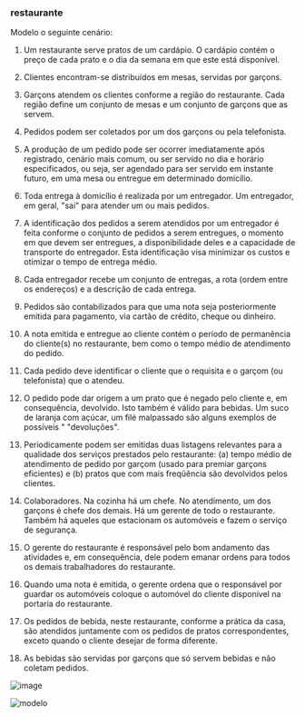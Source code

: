 ### restaurante

Modelo o seguinte cenário:

1. Um restaurante serve pratos de um cardápio. O cardápio contém o preço de cada prato e o dia da semana em que este está disponível.

1. Clientes encontram-se distribuídos em mesas, servidas por garçons.

1. Garçons atendem os clientes conforme a região do restaurante. Cada região define um conjunto de mesas e um conjunto de garçons que as servem.

1. Pedidos podem ser coletados por um dos garçons ou pela telefonista.

1. A produção de um pedido pode ser ocorrer imediatamente após registrado, cenário mais comum, ou ser servido no dia e horário especificados, ou seja, ser agendado para ser servido em instante futuro, em uma mesa ou entregue em determinado domicílio.

1. Toda entrega à domicílio é realizada por um entregador. Um entregador, em geral, "sai" para atender um ou mais pedidos.
2. A identificação dos pedidos a serem atendidos por um entregador é feita conforme o conjunto de pedidos a serem entregues, o momento em que devem ser entregues, a disponibilidade deles e a capacidade de transporte do entregador. Esta identificação visa minimizar os custos e otimizar o tempo de entrega médio.
3. Cada entregador recebe um conjunto de entregas, a rota (ordem entre os endereços) e a descrição de cada entrega.
1. Pedidos são contabilizados para que uma nota seja posteriormente emitida para pagamento, via cartão de crédito, cheque ou dinheiro.

1. A nota emitida e entregue ao cliente contém o período de permanência do cliente(s) no restaurante, bem como o tempo médio de atendimento do pedido.

1. Cada pedido deve identificar o cliente que o requisita e o garçom (ou telefonista) que o atendeu.

1. O pedido pode dar origem a um prato que é negado pelo cliente e, em consequência, devolvido. Isto também é válido para bebidas. Um suco de laranja com açúcar, um filé malpassado são alguns exemplos de possíveis " "devoluções".

1. Periodicamente podem ser emitidas duas listagens relevantes para a qualidade dos serviços prestados pelo restaurante: (a) tempo médio de atendimento de pedido por garçom (usado para premiar garçons eficientes) e (b) pratos que com mais freqüência são devolvidos pelos clientes.

1. Colaboradores. Na cozinha há um chefe. No atendimento, um dos garçons é chefe dos demais. Há um gerente de todo o restaurante. Também há aqueles que estacionam os automóveis e fazem o serviço de segurança.

1. O gerente do restaurante é responsável pelo bom andamento das atividades e, em consequência, dele podem emanar ordens para todos os demais trabalhadores do restaurante.

1. Quando uma nota é emitida, o gerente ordena que o responsável por guardar os automóveis coloque o automóvel do cliente disponível na portaria do restaurante.

1. Os pedidos de bebida, neste restaurante, conforme a prática da casa, são atendidos juntamente com os pedidos de pratos correspondentes, exceto quando o cliente desejar de forma diferente.

1. As bebidas são servidas por garçons que só servem bebidas e não coletam pedidos.

![image](https://user-images.githubusercontent.com/1735792/90523311-1b948c80-e143-11ea-9769-08799b34ce7e.png)

![modelo](http://www.plantuml.com/plantuml/proxy?cache=no&src=https://raw.githubusercontent.com/kyriosdata/oo/master/imagens/modelos-09/restaurante.plantuml)
